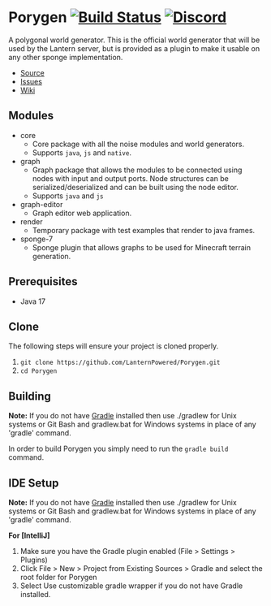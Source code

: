 # Porygen [![Build Status](https://travis-ci.org/LanternPowered/Porygen.svg?branch=master)](https://travis-ci.org/LanternPowered/Porygen) [![Discord](https://img.shields.io/badge/chat-on%20discord-6E85CF.svg)](https://discord.gg/ArSrsuU)

A polygonal world generator. This is the official world generator that will be used by the Lantern server, but is provided as a plugin to make it usable on any other sponge implementation.

* [Source]
* [Issues]
* [Wiki]

## Modules
* core
  * Core package with all the noise modules and world generators. 
  * Supports `java`, `js` and `native`.
* graph
  * Graph package that allows the modules to be connected using nodes with input and output ports. 
    Node structures can be serialized/deserialized and can be built using the node editor.
  * Supports `java` and `js`
* graph-editor
  * Graph editor web application.
* render
  * Temporary package with test examples that render to java frames.
* sponge-7
  * Sponge plugin that allows graphs to be used for Minecraft terrain generation.

## Prerequisites
* Java 17

## Clone
The following steps will ensure your project is cloned properly.

1. `git clone https://github.com/LanternPowered/Porygen.git`
2. `cd Porygen`

## Building
__Note:__ If you do not have [Gradle] installed then use ./gradlew for Unix systems or Git Bash and gradlew.bat for Windows systems in place of any 'gradle' command.

In order to build Porygen you simply need to run the `gradle build` command.

## IDE Setup
__Note:__ If you do not have [Gradle] installed then use ./gradlew for Unix systems or Git Bash and gradlew.bat for Windows systems in place of any 'gradle' command.

__For [IntelliJ]__
  1. Make sure you have the Gradle plugin enabled (File > Settings > Plugins)
  2. Click File > New > Project from Existing Sources > Gradle and select the root folder for Porygen
  3. Select Use customizable gradle wrapper if you do not have Gradle installed.

[Gradle]: https://www.gradle.org/
[Source]: https://github.com/LanternPowered/Porygen
[Issues]: https://github.com/LanternPowered/Porygen/issues
[Wiki]: https://github.com/LanternPowered/Porygen/wiki
[MIT License]: https://www.tldrlegal.com/license/mit-license
